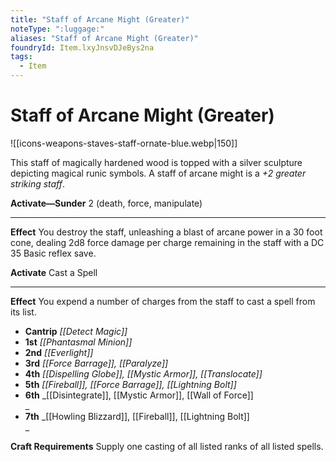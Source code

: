 ```yaml
---
title: "Staff of Arcane Might (Greater)"
noteType: ":luggage:"
aliases: "Staff of Arcane Might (Greater)"
foundryId: Item.lxyJnsvDJeBys2na
tags:
  - Item
---
```


# Staff of Arcane Might (Greater)
![[icons-weapons-staves-staff-ornate-blue.webp|150]]

This staff of magically hardened wood is topped with a silver sculpture depicting magical runic symbols. A staff of arcane might is a _+2 greater striking staff_.

**Activate—Sunder** 2 (death, force, manipulate)

* * *

**Effect** You destroy the staff, unleashing a blast of arcane power in a 30 foot cone, dealing 2d8 force damage per charge remaining in the staff with a DC 35 Basic reflex save.

**Activate** Cast a Spell

* * *

**Effect** You expend a number of charges from the staff to cast a spell from its list.

*   **Cantrip** _[[Detect Magic]]_
*   **1st** _[[Phantasmal Minion]]_
*   **2nd** _[[Everlight]]_
*   **3rd** _[[Force Barrage]], [[Paralyze]]_
*   **4th** _[[Dispelling Globe]], [[Mystic Armor]], [[Translocate]]_
*   **5th** _[[Fireball]], [[Force Barrage]], [[Lightning Bolt]]_
*   **6th** _[[Disintegrate]], [[Mystic Armor]], [[Wall of Force]]  
    _
*   **7th** _[[Howling Blizzard]], [[Fireball]], [[Lightning Bolt]]  
    _

**Craft Requirements** Supply one casting of all listed ranks of all listed spells.
